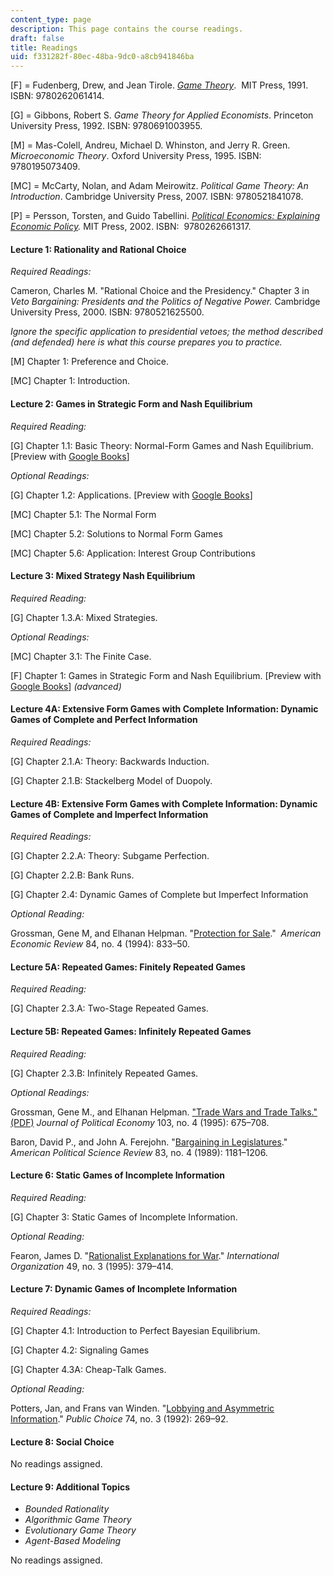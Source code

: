 ```yaml
---
content_type: page
description: This page contains the course readings.
draft: false
title: Readings
uid: f331282f-80ec-48ba-9dc0-a8cb941846ba
---
```

\[F\] = Fudenberg, Drew, and Jean Tirole. [*Game Theory*](https://mitpress.mit.edu/books/game-theory).  MIT Press, 1991. ISBN: ‎9780262061414. 

\[G\] = Gibbons, Robert S. *Game Theory for Applied Economists*. Princeton University Press, 1992. ISBN: ‎9780691003955. 

\[M\] = Mas-Colell, Andreu, Michael D. Whinston, and Jerry R. Green. *Microeconomic Theory*. Oxford University Press, 1995. ISBN: ‎9780195073409. 

\[MC\] = McCarty, Nolan, and Adam Meirowitz. *Political Game Theory: An Introduction*. Cambridge University Press, 2007. ISBN: ‎9780521841078. 

\[P\] = Persson, Torsten, and Guido Tabellini. [*Political Economics: Explaining Economic Policy*](https://mitpress.mit.edu/9780262661317/political-economics/)*.* MIT Press, 2002. ISBN: ‎ 9780262661317. 

#### Lecture 1: Rationality and Rational Choice

*Required Readings:*

Cameron, Charles M. "Rational Choice and the Presidency." Chapter 3 in *Veto Bargaining: Presidents and the Politics of Negative Power.* Cambridge University Press, 2000. ISBN: 9780521625500. 

*Ignore the specific application to presidential vetoes; the method described (and defended) here is what this course prepares you to practice.*

\[M\] Chapter 1: Preference and Choice.

\[MC\] Chapter 1: Introduction. 

#### Lecture 2: Games in Strategic Form and Nash Equilibrium

*Required Reading:*

\[G\] Chapter 1.1: Basic Theory: Normal-Form Games and Nash Equilibrium. \[Preview with [Google Books](https://www.google.com/books/edition/Game_Theory_for_Applied_Economists/8ygxf2WunAIC?hl=en&gbpv=1)\]

*Optional Readings:*

\[G\] Chapter 1.2: Applications. \[Preview with [Google Books](https://www.google.com/books/edition/Game_Theory_for_Applied_Economists/8ygxf2WunAIC?hl=en&gbpv=1)\]

\[MC\] Chapter 5.1: The Normal Form 

\[MC\] Chapter 5.2: Solutions to Normal Form Games 

\[MC\] Chapter 5.6: Application: Interest Group Contributions 

#### Lecture 3: Mixed Strategy Nash Equilibrium

*Required Reading:*

\[G\] Chapter 1.3.A: Mixed Strategies. 

*Optional Readings:*

\[MC\] Chapter 3.1: The Finite Case. 

\[F\] Chapter 1: Games in Strategic Form and Nash Equilibrium. \[Preview with [Google Books](https://www.google.com/books/edition/Game_Theory/3KnuDwAAQBAJ?hl=en&gbpv=1)\] *(advanced)*

#### Lecture 4A: Extensive Form Games with Complete Information: Dynamic Games of Complete and Perfect Information

*Required Readings:*

\[G\] Chapter 2.1.A: Theory: Backwards Induction. 

\[G\] Chapter 2.1.B: Stackelberg Model of Duopoly. 

#### Lecture 4B: Extensive Form Games with Complete Information: Dynamic Games of Complete and Imperfect Information

*Required Readings:*

\[G\] Chapter 2.2.A: Theory: Subgame Perfection. 

\[G\] Chapter 2.2.B: Bank Runs. 

\[G\] Chapter 2.4: Dynamic Games of Complete but Imperfect Information

*Optional Reading:*

Grossman, Gene M, and Elhanan Helpman. "[Protection for Sale](https://www.jstor.org/stable/2118033?seq=1)."  *American Economic Review* 84, no. 4 (1994): 833–50.

#### Lecture 5A: Repeated Games: Finitely Repeated Games

*Required Reading:*

\[G\] Chapter 2.3.A: Two-Stage Repeated Games. 

#### Lecture 5B: Repeated Games: Infinitely Repeated Games

*Required Reading:*

\[G\] Chapter 2.3.B: Infinitely Repeated Games. 

*Optional Readings:*

Grossman, Gene M., and Elhanan Helpman. ["Trade Wars and Trade Talks." (PDF)](https://dash.harvard.edu/bitstream/handle/1/3450062/Helpman_TradeWars.pdf) *Journal of Political Economy* 103, no. 4 (1995): 675–708.

Baron, David P., and John A. Ferejohn. "[Bargaining in Legislatures](https://www.jstor.org/stable/1961664?seq=1)." *American Political Science Review* 83, no. 4 (1989): 1181–1206.

#### Lecture 6: Static Games of Incomplete Information

*Required Reading:*

\[G\] Chapter 3: Static Games of Incomplete Information.

*Optional Reading:*

Fearon, James D. "[Rationalist Explanations for War](https://www.jstor.org/stable/2706903?seq=1)." *International Organization* 49, no. 3 (1995): 379–414.

#### Lecture 7: Dynamic Games of Incomplete Information

*Required Readings:*

\[G\] Chapter 4.1: Introduction to Perfect Bayesian Equilibrium.

\[G\] Chapter 4.2: Signaling Games

\[G\] Chapter 4.3A: Cheap-Talk Games.

*Optional Reading:*

Potters, Jan, and Frans van Winden. "[Lobbying and Asymmetric Information](https://www.jstor.org/stable/30025608?seq=1)." *Public Choice* 74, no. 3 (1992): 269–92.

#### Lecture 8: Social Choice

No readings assigned.

#### Lecture 9: Additional Topics

- *Bounded Rationality*
- *Algorithmic Game Theory*
- *Evolutionary Game Theory*
- *Agent-Based Modeling*

No readings assigned.